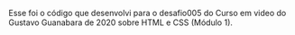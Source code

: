 Esse foi o código que desenvolvi para o desafio005 do Curso em video do Gustavo Guanabara de 2020 sobre HTML e CSS (Módulo 1).
